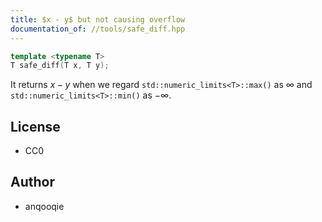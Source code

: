 ```yaml
---
title: $x - y$ but not causing overflow
documentation_of: //tools/safe_diff.hpp
---
```


```cpp
template <typename T>
T safe_diff(T x, T y);
```

It returns $x - y$ when we regard `std::numeric_limits<T>::max()` as $\infty$ and `std::numeric_limits<T>::min()` as $-\infty$.

## License
- CC0

## Author
- anqooqie
